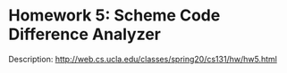 # Homework 5: Scheme Code Difference Analyzer

Description: http://web.cs.ucla.edu/classes/spring20/cs131/hw/hw5.html
